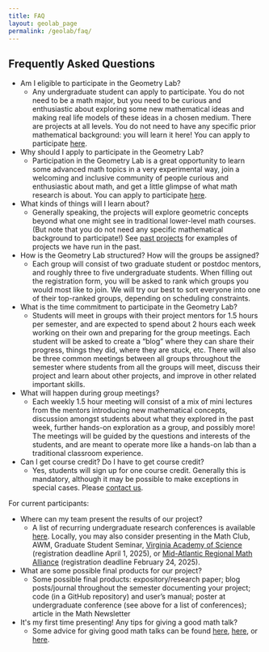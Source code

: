 ```yaml
---
title: FAQ 
layout: geolab_page
permalink: /geolab/faq/
---
```


<h2 class="mb-3">Frequently Asked Questions</h2>

+ Am I eligible to participate in the Geometry Lab?
    - Any undergraduate student can apply to participate. You do not need to be a math major, but you need to be curious and enthusiastic about exploring some new mathematical ideas and making real life models of these ideas in a chosen medium. There are projects at all levels. You do not need to have any specific prior mathematical background: you will learn it here! You can apply to participate <a href="{{site.url}}/geolab/application/">here</a>.
+ Why should I apply to participate in the Geometry Lab?
    - Participation in the Geometry Lab is a great opportunity to learn some advanced math topics in a very experimental way, join a welcoming and inclusive community of people curious and enthusiastic about math, and get a little glimpse of what math research is about. You can apply to participate <a href="{{site.url}}/geolab/application/">here</a>.
+ What kinds of things will I learn about?
    - Generally speaking, the projects will explore geometric concepts beyond what one might see in traditional lower-level math courses. (But note that you do not need any specific mathematical background to participate!) See <a href="{{site.url}}/geolab/projects/">past projects</a> for examples of projects we have run in the past.
+ How is the Geometry Lab structured? How will the groups be assigned?
    - Each group will consist of two graduate student or postdoc mentors, and roughly three to five undergraduate students. When filling out the registration form, you will be asked to rank which groups you would most like to join. We will try our best to sort everyone into one of their top-ranked groups, depending on scheduling constraints. 
+ What is the time commitment to participate in the Geometry Lab?
    - Students will meet in groups with their project mentors for 1.5 hours per semester, and are expected to spend about 2 hours each week working on their own and preparing for the group meetings. Each student will be asked to create a “blog” where they can share their progress, things they did, where they are stuck, etc. There will also be three common meetings between all groups throughout the semester where students from all the groups will meet, discuss their project and learn about other projects, and improve in other related important skills. 
+ What will happen during group meetings?
    - Each weekly 1.5 hour meeting will consist of a mix of mini lectures from the mentors introducing new mathematical concepts, discussion amongst students about what they explored in the past week, further hands-on exploration as a group, and possibly more! The meetings will be guided by the questions and interests of the students, and are meant to operate more like a hands-on lab than a traditional classroom experience.
+ Can I get course credit? Do I have to get course credit?
    - Yes, students will sign up for one course credit. Generally this is mandatory, although it may be possible to make exceptions in special cases. Please <a href="{{site.url}}/geolab/contact/">contact us</a>.

 For current participants:
 + Where can my team present the results of our project?
    - A list of recurring undergraduate research conferences is available <a href="https://seminar.math.vt.edu/mathclub/conferences.html">here</a>. Locally, you may also consider presenting in the Math Club, AWM, Graduate Student Seminar, <a href="https://vacadsci.org/2025-registration-for-the-annual-meeting/">Virginia Academy of Science</a> (registration deadline April 1, 2025), or <a href="https://sites.google.com/view/mid-atlantic-math-alliance/2025-meeting">Mid-Atlantic Regional Math Alliance</a> (registration deadline February 24, 2025).
+ What are some possible final products for our project?
    - Some possible final products: expository/research paper; blog posts/journal throughout the semester documenting your project; code (in a GitHub repository) and user’s manual; poster at undergraduate conference (see above for a list of conferences); article in the Math Newsletter
+ It's my first time presenting! Any tips for giving a good math talk?
   - Some advice for giving good math talks can be found <a href="https://blog.richmond.edu/wross/2008/03/26/how-to-give-a-good-20-minute-math-talk/">here</a>, <a href="https://www.math.stonybrook.edu/~bishop/lectures/GiveGoodTalk.pdf">here</a>, or <a href="https://terrytao.wordpress.com/career-advice/talks-are-not-the-same-as-papers/">here</a>. 


